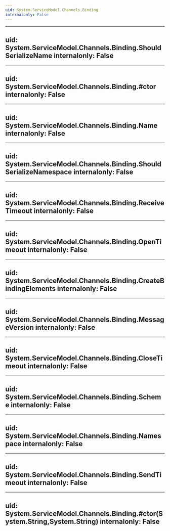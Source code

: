```yaml
---
uid: System.ServiceModel.Channels.Binding
internalonly: False
---
```


---
uid: System.ServiceModel.Channels.Binding.ShouldSerializeName
internalonly: False
---

---
uid: System.ServiceModel.Channels.Binding.#ctor
internalonly: False
---

---
uid: System.ServiceModel.Channels.Binding.Name
internalonly: False
---

---
uid: System.ServiceModel.Channels.Binding.ShouldSerializeNamespace
internalonly: False
---

---
uid: System.ServiceModel.Channels.Binding.ReceiveTimeout
internalonly: False
---

---
uid: System.ServiceModel.Channels.Binding.OpenTimeout
internalonly: False
---

---
uid: System.ServiceModel.Channels.Binding.CreateBindingElements
internalonly: False
---

---
uid: System.ServiceModel.Channels.Binding.MessageVersion
internalonly: False
---

---
uid: System.ServiceModel.Channels.Binding.CloseTimeout
internalonly: False
---

---
uid: System.ServiceModel.Channels.Binding.Scheme
internalonly: False
---

---
uid: System.ServiceModel.Channels.Binding.Namespace
internalonly: False
---

---
uid: System.ServiceModel.Channels.Binding.SendTimeout
internalonly: False
---

---
uid: System.ServiceModel.Channels.Binding.#ctor(System.String,System.String)
internalonly: False
---
